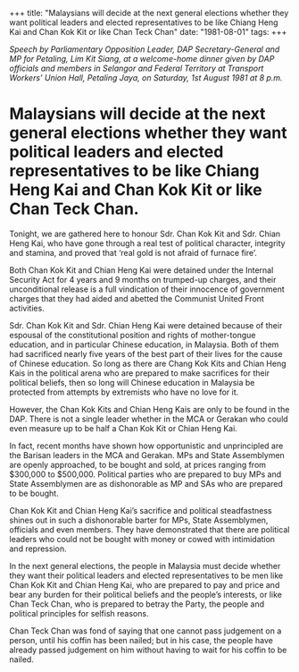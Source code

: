 +++ 
title: "Malaysians will decide at the next general elections whether they want political leaders and elected representatives to be like Chiang Heng Kai and Chan Kok Kit or like Chan Teck Chan"
date: "1981-08-01"
tags:
+++

_Speech by Parliamentary Opposition Leader, DAP Secretary-General and MP for Petaling, Lim Kit Siang, at a welcome-home dinner given by DAP officials and members in Selangor and Federal Territory at Transport Workers’ Union Hall, Petaling Jaya, on Saturday, 1st August 1981 at 8 p.m._							

# Malaysians will decide at the next general elections whether they want political leaders and elected representatives to be like Chiang Heng Kai and Chan Kok Kit or like Chan Teck Chan.
					
Tonight, we are gathered here to honour Sdr. Chan Kok Kit and Sdr. Chian Heng Kai, who have gone through a real test of political character, integrity and stamina, and proved that ‘real gold is not afraid of furnace fire’.</u>

Both Chan Kok Kit and Chian Heng Kai were detained under the Internal Security Act for 4 years and 9 months on trumped-up charges, and their unconditional release is a full vindication of their innocence of government charges that they had aided and abetted the Communist United Front activities.

Sdr. Chan Kok Kit and Sdr. Chian Heng Kai were detained because of their espousal of the constitutional position and rights of mother-tongue education, and in particular Chinese education, in Malaysia. Both of them had sacrificed nearly five years of the best part of their lives for the cause of Chinese education. So long as there are Chang Kok Kits and Chian Heng Kais in the political arena who are prepared to make sacrifices for their political beliefs, then so long will Chinese education in Malaysia be protected from attempts by extremists who have no love for it.

However, the Chan Kok Kits and Chian Heng Kais are only to be found in the DAP. There is not a single leader whether in the MCA or Gerakan who could even measure up to be half a Chan Kok Kit or Chian Heng Kai.

In fact, recent months have shown how opportunistic and unprincipled are the Barisan leaders in the MCA and Gerakan. MPs  and State Assemblymen are openly approached, to be bought and sold, at prices ranging from $300,000 to $500,000. Political parties who are prepared to buy MPs and State Assemblymen are as dishonorable as MP and SAs who are prepared to be bought.

Chan Kok Kit and Chian Heng Kai’s sacrifice and political steadfastness shines out in such a dishonorable barter for MPs, State Assemblymen, officials and even members. They have demonstrated that there are political leaders who could not be bought with money or cowed with intimidation and repression.

In the next general elections, the people in Malaysia must decide whether they want their political leaders and elected representatives to be men like Chan Kok Kit and Chian Heng Kai, who are prepared to pay and price and bear any burden for their political beliefs and the people’s interests, or like Chan Teck Chan, who is prepared to betray the Party, the people and political principles for selfish reasons.

Chan Teck Chan was fond of saying that one cannot pass judgement on a person, until his coffin has been nailed; but in his case, the people have already passed judgement on him without having to wait for his coffin to be nailed.
 
